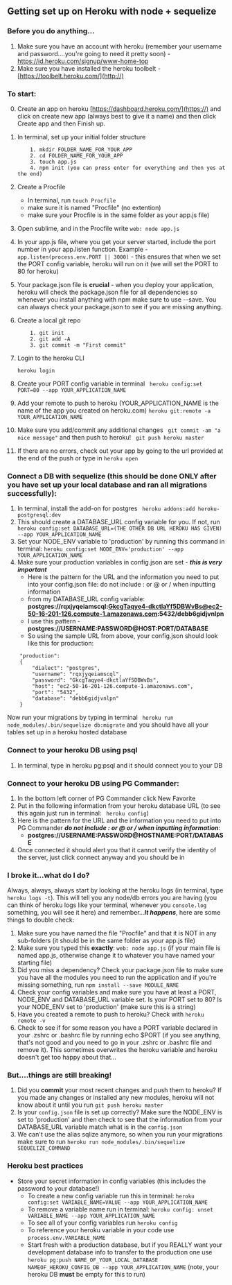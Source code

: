 ## Getting set up on Heroku with node + sequelize 


### Before you do anything...
1. Make sure you have an account with heroku (remember your username and password....you're going to need it pretty soon) - [https://id.heroku.com/signup/www-home-top
](http://)
2. Make sure you have installed the heroku toolbelt - [https://toolbelt.heroku.com/](http://)

### To start:

0. Create an app on heroku [https://dashboard.heroku.com/](https://) and click on create new app (always best to give it a name) and then click Create app and then Finish up.
1. In terminal, set up your initial folder structure
	
	```
		1. mkdir FOLDER_NAME_FOR_YOUR_APP
		2. cd FOLDER_NAME_FOR_YOUR_APP
		3. touch app.js
		4. npm init (you can press enter for everything and then yes at the end)
	```
1. Create a Procfile 
	- In terminal, run `touch Procfile`
	- make sure it is named "Procfile" (no extention) 
	- make sure your Procfile is in the same folder as your app.js file) 
2. Open sublime, and in the Procfile write ```web: node app.js```
3. In your app.js file, where you get your server started, include the port number in your app.listen function. Example - 
```app.listen(process.env.PORT || 3000)``` - this ensures that when we set the PORT config variable, heroku will run on it (we will set the PORT to 80 for heroku)
4. Your package.json file is __crucial__ - when you deploy your application, heroku will check the package.json file for all dependencies so whenever you install anything with npm make sure to use --save. You can always check your package.json to see if you are missing anything. 
5. Create a local git repo

	```
		1. git init 
		2. git add -A
		3. git commit -m "First commit" 
	```
6. Login to the heroku CLI
	```
	heroku login
	``` 
7. Create your PORT config variable in terminal
	``` heroku config:set PORT=80 --app YOUR_APPLICATION_NAME```
8. Add your remote to push to heroku (YOUR_APPLICATION_NAME is the name of the app you created on heroku.com)
	``` heroku git:remote -a YOUR_APPLICATION_NAME ```
9. Make sure you add/commit any additional changes ``` git commit -am "a nice message"``` and then push to heroku! ``` git push heroku master```
10. If there are no errors, check out your app by going to the url provided at the end of the push or type in ```heroku open```


### Connect a DB with sequelize (this should be done ONLY after you have set up your local database and ran all migrations successfully):

1. In terminal, install the add-on for postgres
	``` heroku addons:add heroku-postgresql:dev```
2. This should create a DATABASE_URL config variable for you. If not, run ``` heroku config:set DATABASE_URL=(THE OTHER DB URL HEROKU HAS GIVEN) --app YOUR_APPLICATION_NAME```
3. Set your NODE_ENV variable to 'production' by running this command in terminal: ```heroku config:set NODE_ENV='production' --app YOUR_APPLICATION_NAME``` 
4. Make sure your production variables in config.json are set - ___this is very important___
	- Here is the pattern for the URL and the information you need to put into your config.json file: do not include : or @ or / when inputting information 
	- from my DATABASE_URL config variable: __postgres://rqxjyqeiamscql:GkcgTaqye4-dkctlaYf5DBWvBs@ec2-50-16-201-126.compute-1.amazonaws.com:5432/debb6gidjvnlpn__
	- I use this pattern - __postgres://USERNAME:PASSWORD@HOST:PORT/DATABASE__
	- So using the sample URL from above, your config.json should look like this for production:
	
```
	"production": 
	{
		"dialect": "postgres",
		"username": "rqxjyqeiamscql",
		"password": "GkcgTaqye4-dkctlaYf5DBWvBs",
		"host": "ec2-50-16-201-126.compute-1.amazonaws.com",
		"port": "5432",
		"database": "debb6gidjvnlpn"
	}
```

Now run your migrations by typing in terminal ``` heroku run node_modules/.bin/sequelize db:migrate``` and you should have all your tables set up in a heroku hosted database

### Connect to your heroku DB using psql

1. In terminal, type in heroku pg:psql and it should connect you to your DB

### Connect to your heroku DB using PG Commander:

1. In the bottom left corner of PG Commander click New Favorite
2. Put in the following information from your heroku database URL (to see this again just run in terminal: ``` heroku config```)
3. Here is the pattern for the URL and the information you need to put into PG Commander ___do not include : or @ or / when inputting information___: 
	- __postgres://USERNAME:PASSWORD@HOSTNAME:PORT/DATABASE__
4. Once connected it should alert you that it cannot verify the identity of the server, just click connect anyway and you should be in

### I broke it...what do I do?

Always, always, always start by looking at the heroku logs (in terminal, type ```heroku logs -t```). This will tell you any node/db errors you are having (you can think of heroku logs like your terminal, whenever you `console.log` something, you will see it here) and remember...___It happens___, here are some things to double check:

1. Make sure you have named the file "Procfile" and that it is NOT in any sub-folders (it should be in the same folder as your app.js file)
2. Make sure you typed this __exactly__: ```web: node app.js``` (if your main file is named app.js, otherwise change it to whatever you have named your starting file)
3. Did you miss a dependency? Check your package.json file to make sure you have all the modules you need to run the application and if you're missing something, run ```npm install --save MODULE_NAME```
4. Check your config variables and make sure you have at least a PORT, NODE_ENV and DATABASE_URL variable set. Is your PORT set to 80? Is your NODE_ENV set to 'production' (make sure this is a string)
5. Have you created a remote to push to heroku? Check with ```heroku remote -v```
6. Check to see if for some reason you have a PORT variable declared in your .zshrc or .bashrc file by running echo $PORT (if you see anything, that's not good and you need to go in your .zshrc or .bashrc file and remove it). This sometimes overwrites the heroku variable and heroku doesn't get too happy about that...

### But....things are still breaking! 

1. Did you __commit__ your most recent changes and push them to heroku? If you made any changes or installed any new modules, heroku will not know about it until you run ```git push heroku master```
2. Is your `config.json` file is set up correctly? Make sure the NODE_ENV is set to 'production' and then check to see that the information from your DATABASE_URL variable match what is in the `config.json`
3. We can't use the alias sqlize anymore, so when you run your migrations make sure to run `heroku run node_modules/.bin/sequelize SEQUELIZE_COMMAND`

### Heroku best practices

- Store your secret information in config variables (this includes the password to your database!)
	- To create a new config variable 	run this in terminal: `heroku config:set VARIABLE_NAME=VALUE --app YOUR_APPLICATION_NAME` 
	- To remove a variable name run in terminal: `heroku config: unset VARIABLE_NAME --app YOUR_APPLICATION_NAME`
	- To see all of your config variables run `heroku config`
	- To reference your heroku variable in your code use  `process.env.VARIABLE_NAME` 
	- Start fresh with a production database, but if you REALLY want your development database info to transfer to the production one use  `heroku pg:push NAME_OF_YOUR_LOCAL_DATABASE NAMEOF_HEROKU_CONFIG_DB --app YOUR_APPLICATION_NAME` (note, your heroku DB __must__ be empty for this to run)
